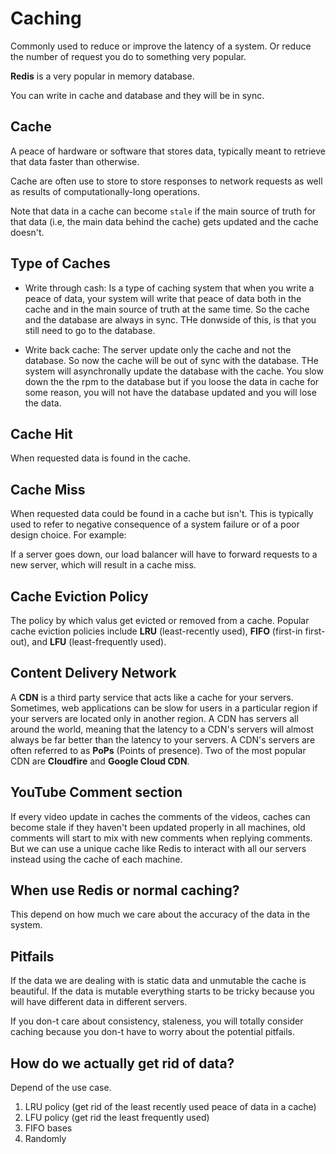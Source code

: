 # Caching

Commonly used to reduce or improve the latency of a system. Or reduce the number of request you do to something very popular.

**Redis** is a very popular in memory database.

You can write in cache and database and they will be in sync.

## Cache

A peace of hardware or software that stores data, typically meant to retrieve that data faster than otherwise.

Cache are often use to store to store responses to network requests as well as results of computationally-long operations.

Note that data in a cache can become `stale` if the main source of truth for that data (i.e, the main data behind the cache) gets updated and the cache doesn't.

## Type of Caches

* Write through cash: Is a type of caching system that when you write a peace of data, your system will write that peace of data both in the cache and in the main source of truth at the same time. So the cache and the database are always in sync. THe donwside of this, is that you still need to go to the database. 

* Write back cache: The server update only the cache and not the database. So now the cache will be out of sync with the database.
THe system will asynchronally update the database with the cache. You slow down the the rpm to the database but if you loose the data in cache for some reason, you will not have the database updated and you will lose the data. 

## Cache Hit

When requested data is found in the cache.

## Cache Miss

When requested data could be found in a cache but isn't. This is typically used to refer to negative consequence of a system failure or of a poor design choice. For example:

If a server goes down, our load balancer will have to forward requests to a new server, which will result in a cache miss.

## Cache Eviction Policy

The policy by which valus get evicted or removed from a cache. Popular cache eviction policies include **LRU** (least-recently used), **FIFO** (first-in first-out), and **LFU** (least-frequently used).

## Content Delivery Network

A **CDN** is a third party service that acts like a cache for your servers. Sometimes, web applications can be slow for users in a particular region if your servers are located only in another region. A CDN has servers all around the world, meaning that the latency to a CDN's servers will almost always be far better than the latency to your servers. A CDN's servers are often referred to as **PoPs** (Points of presence). Two of the most popular CDN are **Cloudfire** and **Google Cloud CDN**.

## YouTube Comment section

If every video update in caches the comments of the videos, caches can become stale if they haven't been updated properly in all machines, old comments will start to mix with new comments when replying comments. But we can use a unique cache like Redis to interact with all our servers instead using the cache of each machine.

## When use Redis or normal caching?
This depend on how much we care about the accuracy of the data in the system. 

## Pitfails

If the data we are dealing with is static data and unmutable the cache is beautiful. If the data is mutable everything starts to be tricky because you will have different data in different servers.

If you don-t care about consistency, staleness, you will totally consider caching because you don-t have to worry about the potential pitfails. 

## How do we actually get rid of data?

Depend of the use case.

1. LRU policy (get rid of the least recently used peace of data in a cache)
2. LFU policy (get rid the least frequently used)
3. FIFO bases
4. Randomly
